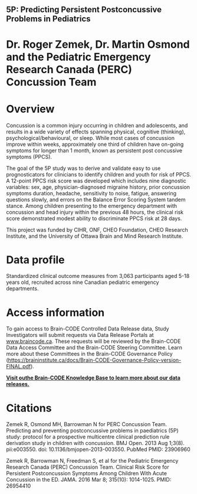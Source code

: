 ## 5P: Predicting Persistent Postconcussive Problems in Pediatrics

# Dr. Roger Zemek, Dr. Martin Osmond and the Pediatric Emergency Research Canada (PERC) Concussion Team

# Overview

Concussion is a common injury occurring in children and adolescents, and results in a wide variety of effects spanning physical, cognitive (thinking), psychological/behavioural, or sleep. While most cases of concussion improve within weeks, approximately one third of children have on-going symptoms for longer than 1 month, known as persistent post concussive symptoms (PPCS).

The goal of the 5P study was to derive and validate easy to use prognosticators for clinicians to identify children and youth for risk of PPCS. A 12-point PPCS risk score was developed which includes nine diagnostic variables: sex, age, physician-diagnosed migraine history, prior concussion symptoms duration, headache, sensitivity to noise, fatigue, answering questions slowly, and errors on the Balance Error Scoring System tandem stance. Among children presenting to the emergency department with concussion and head injury within the previous 48 hours, the clinical risk score demonstrated modest ability to discriminate PPCS risk at 28 days.

This project was funded by CIHR, ONF, CHEO Foundation, CHEO Research Institute, and the University of Ottawa Brain and Mind Research Institute.

# Data profile

Standardized clinical outcome measures from 3,063 participants aged 5-18 years old, recruited across nine Canadian pediatric emergency departments.

# Access information

To gain access to Brain-CODE Controlled Data Release data, Study Investigators will submit requests via Data Release Portals at www.braincode.ca. These requests will be reviewed by the Brain-CODE Data Access Committee and the Brain-CODE Steering Committee. Learn more about these Committees in the Brain-CODE Governance Policy (https://braininstitute.ca/docs/Brain-CODE-Governance-Policy-version-FINAL.pdf). 

**[Visit outhe Brain-CODE Knowledge Base to learn more about our data releases.](https://indocconsortium.atlassian.net/wiki/spaces/JSDNXT/pages/1933279255/Data+Release+Articles)**


# Citations

Zemek R, Osmond MH, Barrowman N for PERC Concussion Team. Predicting and preventing postconcussive problems in paediatrics (5P) study: protocol for a prospective multicentre clinical prediction rule derivation study in children with concussion. BMJ Open. 2013 Aug 1;3(8). pii:e003550. doi: 10.1136/bmjopen-2013-003550. PubMed PMID: 23906960

Zemek R, Barrowman N, Freedman S, et al for the Pediatric Emergency Research Canada (PERC) Concussion Team. Clinical Risk Score for Persistent Postconcussion Symptoms Among Children With Acute Concussion in the ED. JAMA. 2016 Mar 8; 315(10): 1014-1025. PMID: 26954410